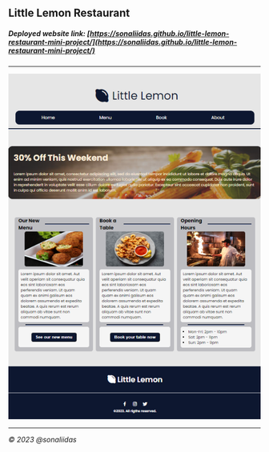 
## Little Lemon Restaurant

<!---================================ LINK ================================--->
##### Deployed website link: [https://sonaliidas.github.io/little-lemon-restaurant-mini-project/](https://sonaliidas.github.io/little-lemon-restaurant-mini-project/)

***
<!---================================ THUMBNAIL ================================--->
<div align="center">
 <img src="https://github.com/sonaliidas/little-lemon-restaurant/blob/main/assets/img/thumbnail.png" alt="Thumbnail"/>
</div>

****
_© 2023 @sonaliidas_
